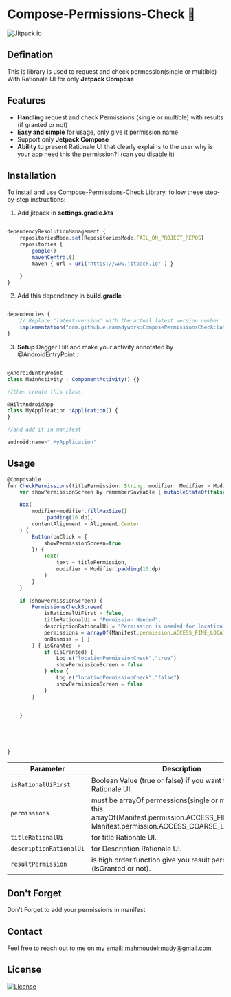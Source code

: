 # Compose-Permissions-Check 🎨
![Jitpack.io](https://img.shields.io/static/v1?label=Jitpack.io&message=1.0.0&color=blue)


## Defination
This is library is used to request and check permession(single or multible) With Rationale UI for only **Jetpack Compose**

## Features
- **Handling** request and check Permissions (single or multible) with results (if granted or not)
- **Easy and simple** for usage, only give it permission name
- Support only **Jetpack Compose**
- **Ability** to present Rationale UI that clearly explains to the user why is your app need this the permission?!
  (can you disable it) 


## Installation

To install and use Compose-Permissions-Check Library, follow these step-by-step instructions:

1. Add jitpack in **settings.gradle.kts**

```jsx

dependencyResolutionManagement {
    repositoriesMode.set(RepositoriesMode.FAIL_ON_PROJECT_REPOS)
    repositories {
        google()
        mavenCentral()
        maven { url = uri("https://www.jitpack.io" ) }

    }
}
```

2. Add this dependency in **build.gradle** :

```jsx

dependencies {
    // Replace 'latest-version' with the actual latest version number
    implementation("com.github.elramadywork:ComposePermissionsCheck:latest-version")
}
```

3. **Setup** Dagger Hilt and make your activity annotated by @AndroidEntryPoint :

```jsx

@AndroidEntryPoint
class MainActivity : ComponentActivity() {}

//then create this class:

@HiltAndroidApp
class MyApplication :Application() {
}

//and add it in manifest

android:name=".MyApplication"

```


## Usage

```jsx
@Composable
fun CheckPermissions(titlePermission: String, modifier: Modifier = Modifier) {
    var showPermissionScreen by rememberSaveable { mutableStateOf(false) }

    Box(
        modifier=modifier.fillMaxSize()
            .padding(16.dp),
        contentAlignment = Alignment.Center
    ) {
        Button(onClick = {
            showPermissionScreen=true
        }) {
            Text(
                text = titlePermission,
                modifier = Modifier.padding(10.dp)
            )
        }
    }

    if (showPermissionScreen) {
        PermissionsCheckScreen(
            isRationalUiFirst = false,
            titleRationalUi = "Permission Needed",
            descriptionRationalUi = "Permission is needed for location services",
            permissions = arrayOf(Manifest.permission.ACCESS_FINE_LOCATION, Manifest.permission.ACCESS_COARSE_LOCATION),
            onDismiss = { }
        ) { isGranted ->
            if (isGranted) {
                Log.e("locationPermissionCheck","true")
                showPermissionScreen = false
            } else {
                Log.e("locationPermissionCheck","false")
                showPermissionScreen = false
            }
        }


    }





}


```


| Parameter               | Description                                                                                                                                              |
|-------------------------|----------------------------------------------------------------------------------------------------------------------------------------------------------| 
| `isRationalUiFirst`     | Boolean Value (true or false) if you want to present Rationale UI.                                                                                       |
| `permissions`           | must be arrayOf permessions(single or multiple) like this arrayOf(Manifest.permission.ACCESS_FINE_LOCATION, Manifest.permission.ACCESS_COARSE_LOCATION). |
| `titleRationalUi`       | for  title Rationale UI.                                                                                                                                 |
| `descriptionRationalUi` | for  Description Rationale UI.                                                                                                                           |
| `resultPermission`      | is high order function give you result permission (isGranted or not).                                                                                    |

## Don't Forget

Don't Forget to add your permissions in manifest


## Contact

Feel free to reach out to me on my email:
mahmoudelrmady@gmail.com





## License

[![License](https://img.shields.io/static/v1?label=Licence&message=MIT&color=blue)](https://opensource.org/license/MIT)

